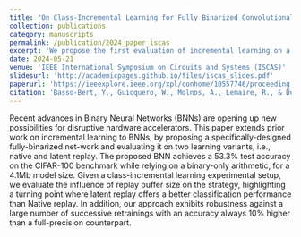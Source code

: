 ```yaml
---
title: "On Class-Incremental Learning for Fully Binarized Convolutional Neural Networks"
collection: publications
category: manuscripts
permalink: /publication/2024_paper_iscas
excerpt: 'We propose the first evaluation of incremental learning on a fully binary neural network, leveraging binary-only operations for efficient on-chip learning. Our custom-designed BNN reaches 53.3% accuracy on CIFAR-100 with just 4.1Mb of memory. We compare native and latent replay strategies under a class-incremental setup, revealing that latent replay outperforms native replay beyond a specific buffer size.'
date: 2024-05-21
venue: 'IEEE International Symposium on Circuits and Systems (ISCAS)'
slidesurl: 'http://academicpages.github.io/files/iscas_slides.pdf'
paperurl: 'https://ieeexplore.ieee.org/xpl/conhome/10557746/proceeding'
citation: 'Basso-Bert, Y., Guicquero, W., Molnos, A., Lemaire, R., & Dupret, A. (2024, May). On Class-Incremental Learning for Fully Binarized Convolutional Neural Networks. In 2024 IEEE International Symposium on Circuits and Systems (ISCAS) (pp. 1-5). IEEE.'
---
```

Recent advances in Binary Neural Networks (BNNs) are opening up new possibilities for disruptive hardware accelerators. This paper extends prior work on incremental learning to BNNs, by proposing a specifically-designed fully-binarized net-work and evaluating it on two learning variants, i.e., native and latent replay. The proposed BNN achieves a 53.3% test accuracy on the CIFAR-100 benchmark while relying on a binary-only arithmetic, for a 4.1Mb model size. Given a class-incremental learning experimental setup, we evaluate the influence of replay buffer size on the strategy, highlighting a turning point where latent replay offers a better classification performance than Native replay. In addition, our approach exhibits robustness against a large number of successive retrainings with an accuracy always 10% higher than a full-precision counterpart.
